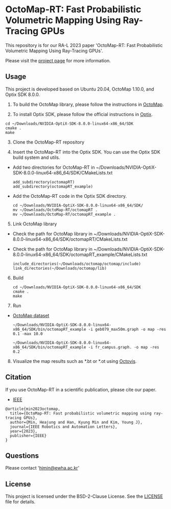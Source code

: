 # OctoMap-RT: Fast Probabilistic Volumetric Mapping Using Ray-Tracing GPUs
This repository is for our RA-L 2023 paper 'OctoMap-RT: Fast Probabilistic Volumetric Mapping Using Ray-Tracing GPUs'.

Please visit the [project page](http://graphics.ewha.ac.kr/octomap-rt/) for more information.


## Usage
This project is developed based on Ubuntu 20.04, OctoMap 1.10.0, and Optix SDK 8.0.0.

1. To build the OctoMap library, please follow the instructions in [OctoMap](https://github.com/OctoMap/octomap).

2. To install Optix SDK, please follow the official instructions in [Optix](https://developer.nvidia.com/designworks/optix/download).
```
cd ~/Downloads/NVIDIA-OptiX-SDK-8.0.0-linux64-x86_64/SDK
cmake .
make
```

3. Clone the OctoMap-RT repository

4. Insert the OctoMap-RT into the Optix SDK. You can use the Optix SDK build system and utils.
  * Add two directories for OctoMap-RT in ~/Downloads/NVIDIA-OptiX-SDK-8.0.0-linux64-x86_64/SDK/CMakeLists.txt
    ```
    add_subdirectory(octomapRT)
    add_subdirectory(octomapRT_example)
    ```   
  
  * Add the OctoMap-RT code in the Optix SDK directory.
    ```
    cd ~/Downloads/NVIDIA-OptiX-SDK-8.0.0-linux64-x86_64/SDK/
    mv ~/Downloads/OctoMap-RT/octomapRT .
    mv ~/Downloads/OctoMap-RT/octomapRT_example .    
    ```

5. Link OctoMap library
* Check the path for OctoMap library in ~/Downloads/NVIDIA-OptiX-SDK-8.0.0-linux64-x86_64/SDK/octomapRT/CMakeLists.txt
* Check the path for OctoMap library in ~/Downloads/NVIDIA-OptiX-SDK-8.0.0-linux64-x86_64/SDK/octomapRT_example/CMakeLists.txt
  
  ```
  include_directories(~/Downloads/octomap/octomap/include)
  link_directories(~/Downloads/octomap/lib)
  ```

6. Build 
    ```
    cd ~/Downloads/NVIDIA-OptiX-SDK-8.0.0-linux64-x86_64/SDK
    cmake .
    make
    ```

7. Run
* [OctoMap dataset](http://ais.informatik.uni-freiburg.de/projects/datasets/octomap/)
  
    ```
    ~/Downloads/NVIDIA-OptiX-SDK-8.0.0-linux64-x86_64/SDK/bin/octomapRT_example -i geb079_max50m.graph -o map -res 0.1 -max 10.0
    ```
    ```
    ~/Downloads/NVIDIA-OptiX-SDK-8.0.0-linux64-x86_64/SDK/bin/octomapRT_example -i fr_campus.graph. -o map -res 0.2 
    ```

8. Visualize the map results such as *.bt or *.ot using [Octovis](https://github.com/OctoMap/octomap).



## Citation
If you use OctoMap-RT in a scientific publication, please cite our paper.
* [IEEE](https://ieeexplore.ieee.org/document/10197524)

```
@article{min2023octomap,
  title={OctoMap-RT: Fast probabilistic volumetric mapping using ray-tracing GPUs},
  author={Min, Heajung and Han, Kyung Min and Kim, Young J},
  journal={IEEE Robotics and Automation Letters},
  year={2023},
  publisher={IEEE}
}
```


## Questions
Please contact 'hjmin@ewha.ac.kr'

## License
This project is licensed under the BSD-2-Clause License. See the [LICENSE](LICENSE) file for details.

